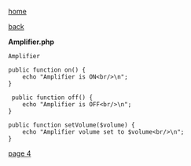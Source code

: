 [home](./page01.md)

[back](./page02.md)


**Amplifier.php**

```
Amplifier
```

```
public function on() {
    echo "Amplifier is ON<br/>\n";
}
```


```
 public function off() {
    echo "Amplifier is OFF<br/>\n";
}
```


```
public function setVolume($volume) {
    echo "Amplifier volume set to $volume<br/>\n";
}
```



[page 4](./page04.md)
